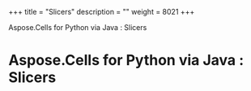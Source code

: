 +++
title = "Slicers" 
description = "" 
weight = 8021 
+++

Aspose.Cells for Python via Java : Slicers  

# Aspose.Cells for Python via Java : Slicers


